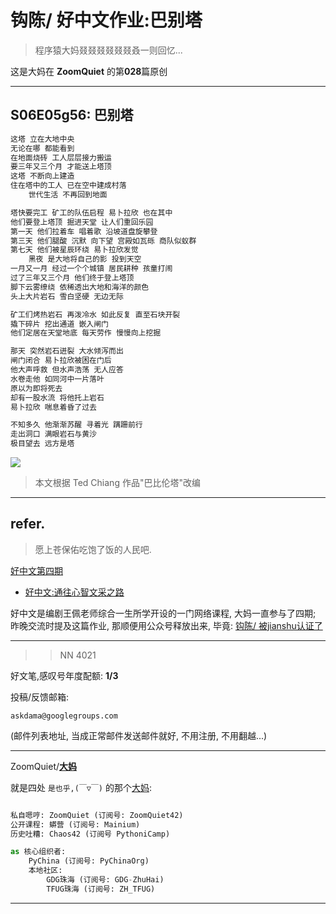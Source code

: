 # 钩陈/ 好中文作业:巴别塔
> 程序猿大妈叕叕叕叕叕叕叒一则回忆...

这是大妈在 **ZoomQuiet** 的第**028**篇原创


-------------
## S06E05g56: 巴别塔

```python
这塔 立在大地中央
无论在哪 都能看到
在地面烧砖 工人层层接力搬运  
要三年又三个月 才能送上塔顶 
这塔 不断向上建造 
住在塔中的工人 已在空中建成村落 
    世代生活 不再回到地面

塔快要完工 矿工的队伍启程 易卜拉欣 也在其中
他们要登上塔顶 掘进天堂 让人们重回乐园
第一天 他们拉着车 唱着歌 沿坡道盘旋攀登 
第三天 他们腿酸 沉默 向下望 宫殿如瓦砾 商队似蚁群   
第七天 他们被星辰环绕 易卜拉欣发觉 
    黑夜 是大地将自己的影 投到天空
一月又一月 经过一个个城镇 居民耕种 孩童打闹
过了三年又三个月 他们终于登上塔顶
脚下云雾缭绕 依稀透出大地和海洋的颜色
头上大片岩石 雪白坚硬 无边无际

矿工们烤热岩石 再泼冷水 如此反复 直至石块开裂
撬下碎片 挖出通道 嵌入闸门
他们定居在天堂地底 每天劳作 慢慢向上挖掘

那天 突然岩石迸裂 大水倾泻而出
闸门闭合 易卜拉欣被困在门后
他大声呼救 但水声浩荡 无人应答
水卷走他 如同河中一片落叶
原以为即将死去
却有一股水流 将他托上岩石
易卜拉欣 喘息着昏了过去 

不知多久 他渐渐苏醒 寻着光 蹒跚前行 
走出洞口 满眼岩石与黄沙
极目望去 远方是塔
```

![](http://ydlj.zoomquiet.top/ipic/2020-05-22-ScreenShot%202020-05-22%2021.59.09.jpg)

> 本文根据 Ted Chiang 作品"巴比伦塔"改编


-------------
## refer.
> 愿上苍保佑吃饱了饭的人民吧.

[好中文第四期](http://haozhongwen.com/)

- [好中文:通往心智文采之路](https://mp.weixin.qq.com/s/tiLNbeFG1XGu1EUfNutXCQ)

好中文是编剧王佩老师综合一生所学开设的一门网络课程,
大妈一直参与了四期;
昨晚交流时提及这篇作业, 那顺便用公众号释放出来,
毕竟: [钩陈/ 被jianshu认证了](https://mp.weixin.qq.com/s/0-jJlaXtvV_Czziq13U4eg)



-------------
>> NN 4021

好文笔,感叹号年度配额: **1/3**

投稿/反馈邮箱:

    askdama@googlegroups.com


(邮件列表地址, 
当成正常邮件发送邮件就好, 不用注册, 不用翻越...)

-------------

ZoomQuiet/**[大妈](https://mp.weixin.qq.com/s/N5TuRRbF485D4Q90XdDA7g)**

就是四处 `是也乎,(￣▽￣)` 的那个[大妈](https://mp.weixin.qq.com/s/N5TuRRbF485D4Q90XdDA7g):


```python

私自嗯哼: ZoomQuiet (订阅号: ZoomQuiet42)
公开课程: 蟒营 (订阅号: Mainium)
历史吐糟: Chaos42 (订阅号 PythoniCamp)

as 核心组织者:
    PyChina (订阅号: PyChinaOrg)
    本地社区: 
        GDG珠海 (订阅号: GDG-ZhuHai)
        TFUG珠海 (订阅号: ZH_TFUG)
```

-------------



